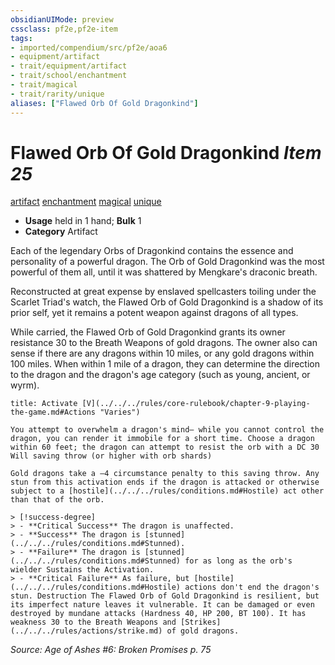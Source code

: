 ```yaml
---
obsidianUIMode: preview
cssclass: pf2e,pf2e-item
tags:
- imported/compendium/src/pf2e/aoa6
- equipment/artifact
- trait/equipment/artifact
- trait/school/enchantment
- trait/magical
- trait/rarity/unique
aliases: ["Flawed Orb Of Gold Dragonkind"]
---
```

# Flawed Orb Of Gold Dragonkind *Item 25*  
[artifact](artifact-gmg.md)  [enchantment](enchantment.md)  [magical](magical.md)  [unique](unique.md)  

- **Usage** held in 1 hand; **Bulk** 1
- **Category** Artifact

Each of the legendary Orbs of Dragonkind contains the essence and personality of a powerful dragon. The Orb of Gold Dragonkind was the most powerful of them all, until it was shattered by Mengkare's draconic breath.

Reconstructed at great expense by enslaved spellcasters toiling under the Scarlet Triad's watch, the Flawed Orb of Gold Dragonkind is a shadow of its prior self, yet it remains a potent weapon against dragons of all types.

While carried, the Flawed Orb of Gold Dragonkind grants its owner resistance 30 to the Breath Weapons of gold dragons. The owner also can sense if there are any dragons within 10 miles, or any gold dragons within 100 miles. When within 1 mile of a dragon, they can determine the direction to the dragon and the dragon's age category (such as young, ancient, or wyrm).

```ad-embed-ability
title: Activate [V](../../../rules/core-rulebook/chapter-9-playing-the-game.md#Actions "Varies")

You attempt to overwhelm a dragon's mind— while you cannot control the dragon, you can render it immobile for a short time. Choose a dragon within 60 feet; the dragon can attempt to resist the orb with a DC 30 Will saving throw (or higher with orb shards)

Gold dragons take a –4 circumstance penalty to this saving throw. Any stun from this activation ends if the dragon is attacked or otherwise subject to a [hostile](../../../rules/conditions.md#Hostile) act other than that of the orb.

> [!success-degree] 
> - **Critical Success** The dragon is unaffected.
> - **Success** The dragon is [stunned](../../../rules/conditions.md#Stunned).
> - **Failure** The dragon is [stunned](../../../rules/conditions.md#Stunned) for as long as the orb's wielder Sustains the Activation.
> - **Critical Failure** As failure, but [hostile](../../../rules/conditions.md#Hostile) actions don't end the dragon's stun. Destruction The Flawed Orb of Gold Dragonkind is resilient, but its imperfect nature leaves it vulnerable. It can be damaged or even destroyed by mundane attacks (Hardness 40, HP 200, BT 100). It has weakness 30 to the Breath Weapons and [Strikes](../../../rules/actions/strike.md) of gold dragons.
```

*Source: Age of Ashes #6: Broken Promises p. 75*
